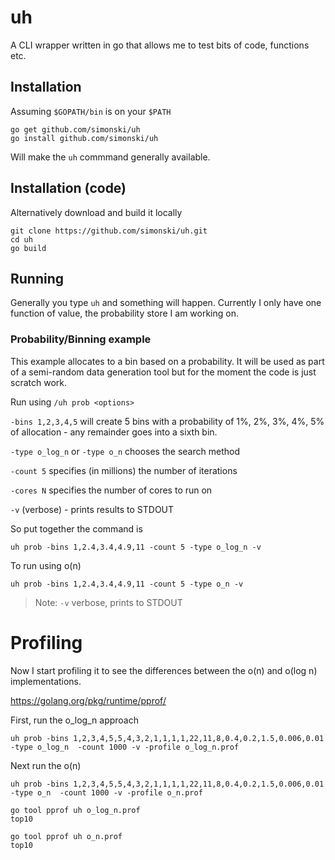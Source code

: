 # uh

A CLI wrapper written in go that allows me to test bits of code, functions etc.

## Installation

Assuming `$GOPATH/bin` is on your `$PATH`

    go get github.com/simonski/uh
    go install github.com/simonski/uh

Will make the `uh` commmand generally available.

## Installation (code)

Alternatively download and build it locally

    git clone https://github.com/simonski/uh.git
    cd uh
    go build

## Running

Generally you type `uh` and something will happen. Currently I only have one function of value, the probability store I am working on.

### Probability/Binning example

This example allocates to a bin based on a probability.  It will be used as part of a semi-random data generation tool but for the moment the code is just scratch work.

Run using `/uh prob <options>`

`-bins 1,2,3,4,5` will create 5 bins with a probability of 1%, 2%, 3%, 4%, 5% of allocation - any remainder goes into a sixth bin.

`-type o_log_n` or `-type o_n` chooses the search method

`-count 5` specifies (in millions) the number of iterations

`-cores N` specifies the number of cores to run on

`-v` (verbose) - prints results to STDOUT

So put together the command is

    uh prob -bins 1,2.4,3.4,4.9,11 -count 5 -type o_log_n -v

To run using o(n)

    uh prob -bins 1,2.4,3.4,4.9,11 -count 5 -type o_n -v

>Note: `-v` verbose, prints to STDOUT

# Profiling

Now I start profiling it to see the differences between the o(n) and o(log n) implementations.

https://golang.org/pkg/runtime/pprof/

First, run the o_log_n approach

    uh prob -bins 1,2,3,4,5,5,4,3,2,1,1,1,1,22,11,8,0.4,0.2,1.5,0.006,0.01 -type o_log_n  -count 1000 -v -profile o_log_n.prof

Next run the o(n)

    uh prob -bins 1,2,3,4,5,5,4,3,2,1,1,1,1,22,11,8,0.4,0.2,1.5,0.006,0.01 -type o_n  -count 1000 -v -profile o_n.prof

    go tool pprof uh o_log_n.prof
    top10

    go tool pprof uh o_n.prof
    top10

